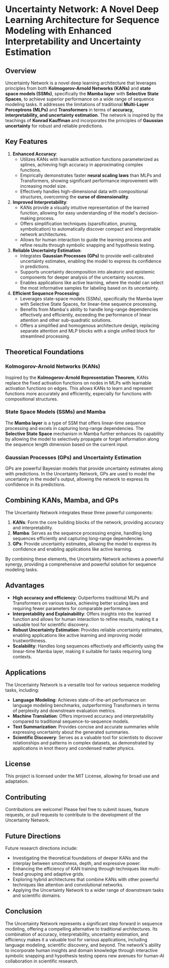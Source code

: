 # Uncertainty Network: A Novel Deep Learning Architecture for Sequence Modeling with Enhanced Interpretability and Uncertainty Estimation

## Overview

Uncertainty Network is a novel deep learning architecture that leverages principles from both **Kolmogorov-Arnold Networks (KANs)** and **state space models (SSMs)**, specifically the **Mamba layer** with **Selective State Spaces**, to achieve superior performance on a wide range of sequence modeling tasks. It addresses the limitations of traditional **Multi-Layer Perceptrons (MLPs)** and **Transformers** in terms of **accuracy, interpretability, and uncertainty estimation**. The network is inspired by the teachings of **Konrad Kauffman** and incorporates the principles of **Gaussian uncertainty** for robust and reliable predictions.

## Key Features

1. **Enhanced Accuracy**: 
    - Utilizes KANs with learnable activation functions parameterized as splines, achieving high accuracy in approximating complex functions.
    - Empirically demonstrates faster **neural scaling laws** than MLPs and Transformers, showing significant performance improvement with increasing model size.
    - Effectively handles high-dimensional data with compositional structures, overcoming the **curse of dimensionality**.
2. **Improved Interpretability**: 
    - KANs provide a visually intuitive representation of the learned function, allowing for easy understanding of the model's decision-making process.
    - Offers simplification techniques (sparsification, pruning, symbolication) to automatically discover compact and interpretable network architectures.
    - Allows for human interaction to guide the learning process and refine results through symbolic snapping and hypothesis testing.
3. **Reliable Uncertainty Estimation**: 
    - Integrates **Gaussian Processes (GPs)** to provide well-calibrated uncertainty estimates, enabling the model to express its confidence in predictions.
    - Supports uncertainty decomposition into aleatoric and epistemic components for deeper analysis of the uncertainty sources.
    - Enables applications like active learning, where the model can select the most informative samples for labeling based on its uncertainty.
4. **Efficient Sequence Processing**: 
    - Leverages state-space models (SSMs), specifically the Mamba layer with Selective State Spaces, for linear-time sequence processing.
    - Benefits from Mamba's ability to handle long-range dependencies effectively and efficiently, exceeding the performance of linear attention and other sub-quadratic solutions.
    - Offers a simplified and homogenous architecture design, replacing separate attention and MLP blocks with a single unified block for streamlined processing.

## Theoretical Foundations

### Kolmogorov-Arnold Networks (KANs)

Inspired by the **Kolmogorov-Arnold Representation Theorem**, KANs replace the fixed activation functions on nodes in MLPs with learnable activation functions on edges. This allows KANs to learn and represent functions more accurately and efficiently, especially for functions with compositional structures.

### State Space Models (SSMs) and Mamba

The **Mamba layer** is a type of SSM that offers linear-time sequence processing and excels in capturing long-range dependencies. The **Selective State Space** mechanism in Mamba further enhances its capability by allowing the model to selectively propagate or forget information along the sequence length dimension based on the current input.

### Gaussian Processes (GPs) and Uncertainty Estimation

GPs are powerful Bayesian models that provide uncertainty estimates along with predictions. In the Uncertainty Network, GPs are used to model the uncertainty in the model's output, allowing the network to express its confidence in its predictions.

## Combining KANs, Mamba, and GPs

The Uncertainty Network integrates these three powerful components:

1. **KANs**: Form the core building blocks of the network, providing accuracy and interpretability.
2. **Mamba**:  Serves as the sequence processing engine, handling long sequences efficiently and capturing long-range dependencies.
3. **GPs**: Provide uncertainty estimates, allowing the model to express its confidence and enabling applications like active learning.

By combining these elements, the Uncertainty Network achieves a powerful synergy, providing a comprehensive and powerful solution for sequence modeling tasks.

## Advantages

- **High accuracy and efficiency**:  Outperforms traditional MLPs and Transformers on various tasks, achieving better scaling laws and requiring fewer parameters for comparable performance.
- **Interpretability and Explainability**: Offers insights into the learned function and allows for human interaction to refine results, making it a valuable tool for scientific discovery.
- **Robust Uncertainty Estimation**: Provides reliable uncertainty estimates, enabling applications like active learning and improving model trustworthiness.
- **Scalability**: Handles long sequences effectively and efficiently using the linear-time Mamba layer, making it suitable for tasks requiring long contexts.

## Applications

The Uncertainty Network is a versatile tool for various sequence modeling tasks, including:

- **Language Modeling**:  Achieves state-of-the-art performance on language modeling benchmarks, outperforming Transformers in terms of perplexity and downstream evaluation metrics.
- **Machine Translation**: Offers improved accuracy and interpretability compared to traditional sequence-to-sequence models.
- **Text Summarization**: Provides concise and accurate summaries while expressing uncertainty about the generated summaries.
- **Scientific Discovery**: Serves as a valuable tool for scientists to discover relationships and patterns in complex datasets, as demonstrated by applications in knot theory and condensed matter physics.

## License

This project is licensed under the MIT License, allowing for broad use and adaptation.

## Contributing

Contributions are welcome! Please feel free to submit issues, feature requests, or pull requests to contribute to the development of the Uncertainty Network.

## Future Directions

Future research directions include:

- Investigating the theoretical foundations of deeper KANs and the interplay between smoothness, depth, and expressive power.
- Enhancing the efficiency of KAN training through techniques like multi-head grouping and adaptive grids.
- Exploring hybrid architectures that combine KANs with other powerful techniques like attention and convolutional networks.
- Applying the Uncertainty Network to a wider range of downstream tasks and scientific domains.

## Conclusion

The Uncertainty Network represents a significant step forward in sequence modeling, offering a compelling alternative to traditional architectures. Its combination of accuracy, interpretability, uncertainty estimation, and efficiency makes it a valuable tool for various applications, including language modeling, scientific discovery, and beyond. The network's ability to incorporate human insights and domain knowledge through interactive symbolic snapping and hypothesis testing opens new avenues for human-AI collaboration in scientific research.

